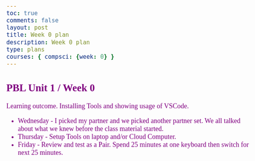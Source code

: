 ```yaml
---
toc: true
comments: false
layout: post
title: Week 0 plan 
description: Week 0 plan
type: plans
courses: { compsci: {week: 0} }
---
```


## PBL Unit 1 / Week 0
Learning outcome.  Installing Tools and showing usage of VSCode.
- Wednesday - I picked my partner and we picked another partner set. We all talked about what we knew before the class material started.
- Thursday - Setup Tools on laptop and/or Cloud Computer.
- Friday - Review and test as a Pair. Spend 25 minutes at one keyboard then switch for next 25 minutes.


<head>
    <meta charset="UTF-8">
    <meta name="viewport" content="width=device-width, initial-scale=1.0">
    <title>White Cursive Font on Purple Background</title>
    <style>
        body {
            background-color: light blue; /* Set background color to purple */
            color: purple; /* Set text color to white */
            font-family: cursive; /* Use cursive font-family */
            font-size: 18px; /* Set the font size (adjust as needed) */
        }
    </style>